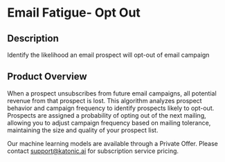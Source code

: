 # Email Fatigue- Opt Out
## Description
Identify the likelihood an email prospect will opt-out of email campaign

## Product Overview
When a prospect unsubscribes from future email campaigns, all potential revenue from that prospect is lost. This algorithm analyzes prospect behavior and campaign frequency to identify prospects likely to opt-out. Prospects are assigned a probability of opting out of the next mailing, allowing you to adjust campaign frequency based on mailing tolerance, maintaining the size and quality of your prospect list.

Our machine learning models are available through a Private Offer. Please contact support@katonic.ai for subscription service pricing.
